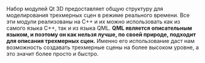 Набор модулей Qt 3D предоставляет общую структуру для моделирования трехмерных сцен
в режиме реального времени. Все эти модули реализованы на С++ и их можно использовать
как из самого языка С++, так и из языка QML. **QML является описательным
языком, и поэтому он как нельзя лучше, по своей природе, подходит для описания
трехмерных сцен.** Именно его использование даст нам возможность создавать трехмерные
сцены на более высоком уровне, а это значит более просто и быстро.

